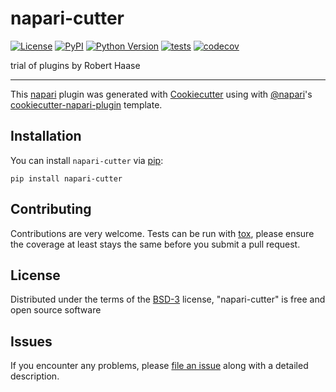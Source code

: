 # napari-cutter

[![License](https://img.shields.io/pypi/l/napari-cutter.svg?color=green)](https://github.com/Alexh3g0/napari-cutter/raw/master/LICENSE)
[![PyPI](https://img.shields.io/pypi/v/napari-cutter.svg?color=green)](https://pypi.org/project/napari-cutter)
[![Python Version](https://img.shields.io/pypi/pyversions/napari-cutter.svg?color=green)](https://python.org)
[![tests](https://github.com/Alexh3g0/napari-cutter/workflows/tests/badge.svg)](https://github.com/Alexh3g0/napari-cutter/actions)
[![codecov](https://codecov.io/gh/Alexh3g0/napari-cutter/branch/master/graph/badge.svg)](https://codecov.io/gh/Alexh3g0/napari-cutter)

trial of plugins by Robert Haase

----------------------------------

This [napari] plugin was generated with [Cookiecutter] using with [@napari]'s [cookiecutter-napari-plugin] template.

<!--
Don't miss the full getting started guide to set up your new package:
https://github.com/napari/cookiecutter-napari-plugin#getting-started

and review the napari docs for plugin developers:
https://napari.org/docs/plugins/index.html
-->

## Installation

You can install `napari-cutter` via [pip]:

    pip install napari-cutter

## Contributing

Contributions are very welcome. Tests can be run with [tox], please ensure
the coverage at least stays the same before you submit a pull request.

## License

Distributed under the terms of the [BSD-3] license,
"napari-cutter" is free and open source software

## Issues

If you encounter any problems, please [file an issue] along with a detailed description.

[napari]: https://github.com/napari/napari
[Cookiecutter]: https://github.com/audreyr/cookiecutter
[@napari]: https://github.com/napari
[MIT]: http://opensource.org/licenses/MIT
[BSD-3]: http://opensource.org/licenses/BSD-3-Clause
[GNU GPL v3.0]: http://www.gnu.org/licenses/gpl-3.0.txt
[GNU LGPL v3.0]: http://www.gnu.org/licenses/lgpl-3.0.txt
[Apache Software License 2.0]: http://www.apache.org/licenses/LICENSE-2.0
[Mozilla Public License 2.0]: https://www.mozilla.org/media/MPL/2.0/index.txt
[cookiecutter-napari-plugin]: https://github.com/napari/cookiecutter-napari-plugin
[file an issue]: https://github.com/Alexh3g0/napari-cutter/issues
[napari]: https://github.com/napari/napari
[tox]: https://tox.readthedocs.io/en/latest/
[pip]: https://pypi.org/project/pip/
[PyPI]: https://pypi.org/
